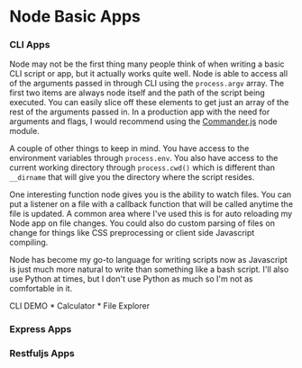 # Node Basic Apps

### CLI Apps
Node may not be the first thing many people think of when writing a basic CLI script or app, but it actually works quite well. Node is able to access all of the arguments passed in through CLI using the `process.argv` array. The first two items are always node itself and the path of the script being executed. You can easily slice off these elements to get just an array of the rest of the arguments passed in. In a production app with the need for arguments and flags, I would recommend using the [Commander.js](https://github.com/visionmedia/commander.js/) node module.

A couple of other things to keep in mind. You have access to the environment variables through `process.env`. You also have access to the current working directory through `process.cwd()` which is different than `__dirname` that will give you the directory where the script resides.

One interesting function node gives you is the ability to watch files. You can put a listener on a file with a callback function that will be called anytime the file is updated. A common area where I've used this is for auto reloading my Node app on file changes. You could also do custom parsing of files on change for things like CSS preprocessing or client side Javascript compiling.

Node has become my go-to language for writing scripts now as Javascript is just much more natural to write than something like a bash script. I'll also use Python at times, but I don't use Python as much so I'm not as comfortable in it.

  CLI DEMO
    * Calculator
    * File Explorer



### Express Apps




### Restfuljs Apps

